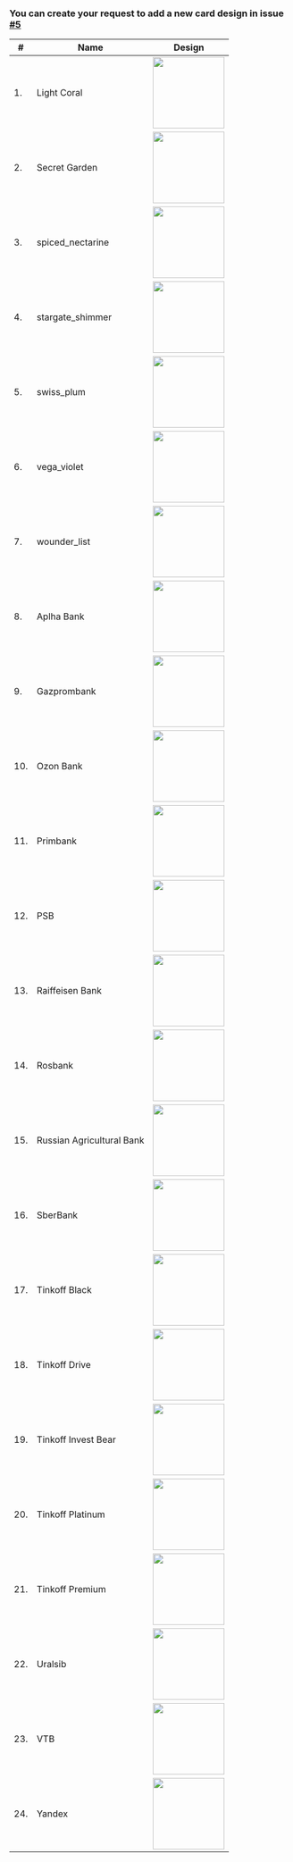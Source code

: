 ### You can create your request to add a new card design in issue [#5](https://github.com/the-dise/Mir-Pay-Wallet/issues/5)

| #   | Name                      | Design                                                                                                                                    |
| --- | ------------------------- | ----------------------------------------------------------------------------------------------------------------------------------------- |
| 1.  | Light Coral               | <img src="https://github.com/the-dise/Mir-Pay-Wallet/blob/main/app/src/main/res/drawable/card_default_light_coral.webp" width="128">      |
| 2.  | Secret Garden             | <img src="https://github.com/the-dise/Mir-Pay-Wallet/blob/main/app/src/main/res/drawable/card_default_secret_garden.webp" width="128">    |
| 3.  | spiced_nectarine          | <img src="https://github.com/the-dise/Mir-Pay-Wallet/blob/main/app/src/main/res/drawable/card_default_spiced_nectarine.webp" width="128"> |
| 4.  | stargate_shimmer          | <img src="https://github.com/the-dise/Mir-Pay-Wallet/blob/main/app/src/main/res/drawable/card_default_stargate_shimmer.webp" width="128"> |
| 5.  | swiss_plum                | <img src="https://github.com/the-dise/Mir-Pay-Wallet/blob/main/app/src/main/res/drawable/card_default_swiss_plum.webp" width="128">       |
| 6.  | vega_violet               | <img src="https://github.com/the-dise/Mir-Pay-Wallet/blob/main/app/src/main/res/drawable/card_default_vega_violet.webp" width="128">      |
| 7.  | wounder_list              | <img src="https://github.com/the-dise/Mir-Pay-Wallet/blob/main/app/src/main/res/drawable/card_default_wounder_list.webp" width="128">     |
| 8.  | Aplha Bank                | <img src="https://github.com/the-dise/Mir-Pay-Wallet/blob/main/app/src/main/res/drawable/card_real_alpha.webp" width="128">               |
| 9.  | Gazprombank               | <img src="https://github.com/the-dise/Mir-Pay-Wallet/blob/main/app/src/main/res/drawable/card_real_gazprombank.webp" width="128">         |
| 10. | Ozon Bank                 | <img src="https://github.com/the-dise/Mir-Pay-Wallet/blob/main/app/src/main/res/drawable/card_real_ozon.webp" width="128">                |
| 11. | Primbank                  | <img src="https://github.com/the-dise/Mir-Pay-Wallet/blob/main/app/src/main/res/drawable/card_real_primbank.webp" width="128">            |
| 12. | PSB                       | <img src="https://github.com/the-dise/Mir-Pay-Wallet/blob/main/app/src/main/res/drawable/card_real_psb.webp" width="128">                 |
| 13. | Raiffeisen Bank           | <img src="https://github.com/the-dise/Mir-Pay-Wallet/blob/main/app/src/main/res/drawable/card_real_raiffeisen.webp" width="128">          |
| 14. | Rosbank                   | <img src="https://github.com/the-dise/Mir-Pay-Wallet/blob/main/app/src/main/res/drawable/card_real_rosbank.webp" width="128">             |
| 15. | Russian Agricultural Bank | <img src="https://github.com/the-dise/Mir-Pay-Wallet/blob/main/app/src/main/res/drawable/card_real_rshb.webp" width="128">                |
| 16. | SberBank                  | <img src="https://github.com/the-dise/Mir-Pay-Wallet/blob/main/app/src/main/res/drawable/card_real_sber.webp" width="128">                |
| 17. | Tinkoff Black             | <img src="https://github.com/the-dise/Mir-Pay-Wallet/blob/main/app/src/main/res/drawable/card_real_tinkoff_black.webp" width="128">       |
| 18. | Tinkoff Drive             | <img src="https://github.com/the-dise/Mir-Pay-Wallet/blob/main/app/src/main/res/drawable/card_real_tinkoff_drive.webp" width="128">       |
| 19. | Tinkoff Invest Bear       | <img src="https://github.com/the-dise/Mir-Pay-Wallet/blob/main/app/src/main/res/drawable/card_real_tinkoff_invest_bear.webp" width="128"> |
| 20. | Tinkoff Platinum          | <img src="https://github.com/the-dise/Mir-Pay-Wallet/blob/main/app/src/main/res/drawable/card_real_tinkoff_platinum.webp" width="128">    |
| 21. | Tinkoff Premium           | <img src="https://github.com/the-dise/Mir-Pay-Wallet/blob/main/app/src/main/res/drawable/card_real_tinkoff_premium.webp" width="128">     |
| 22. | Uralsib                   | <img src="https://github.com/the-dise/Mir-Pay-Wallet/blob/main/app/src/main/res/drawable/card_real_uralsib.webp" width="128">             |
| 23. | VTB                       | <img src="https://github.com/the-dise/Mir-Pay-Wallet/blob/main/app/src/main/res/drawable/card_real_vtb.webp" width="128">                 |
| 24. | Yandex                    | <img src="https://github.com/the-dise/Mir-Pay-Wallet/blob/main/app/src/main/res/drawable/card_real_yandex.webp" width="128">              |
